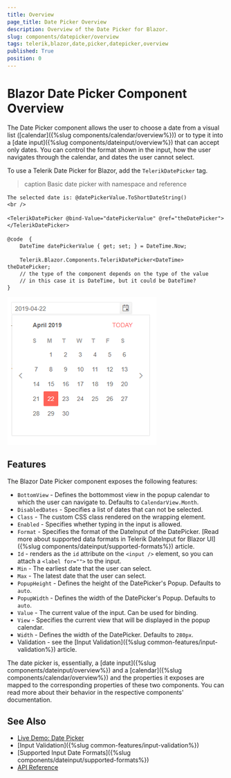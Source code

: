 ```yaml
---
title: Overview
page_title: Date Picker Overview
description: Overview of the Date Picker for Blazor.
slug: components/datepicker/overview
tags: telerik,blazor,date,picker,datepicker,overview
published: True
position: 0
---
```


# Blazor Date Picker Component Overview

The Date Picker component allows the user to choose a date from a visual list ([calendar]({%slug components/calendar/overview%})) or to type it into a [date input]({%slug components/dateinput/overview%}) that can accept only dates. You can control the format shown in the input, how the user navigates through the calendar, and dates the user cannot select.

To use a Telerik Date Picker for Blazor, add the `TelerikDatePicker` tag.

>caption Basic date picker with namespace and reference

````CSHTML
The selected date is: @datePickerValue.ToShortDateString()
<br />

<TelerikDatePicker @bind-Value="datePickerValue" @ref="theDatePicker"></TelerikDatePicker>

@code  {
    DateTime datePickerValue { get; set; } = DateTime.Now;

    Telerik.Blazor.Components.TelerikDatePicker<DateTime> theDatePicker;
    // the type of the component depends on the type of the value
    // in this case it is DateTime, but it could be DateTime?
}
````

![Blazor Date Picker App Example](images/datepicker-first-look.png)

## Features

The Blazor Date Picker component exposes the following features:

*  `BottomView` - Defines the bottommost view in the popup calendar to which the user can navigate to. Defaults to `CalendarView.Month`.
* `DisabledDates` - Specifies a list of dates that can not be selected.
* `Class` - The custom CSS class rendered on the wrapping element.
* `Enabled` - Specifies whether typing in the input is allowed.
* `Format` - Specifies the format of the DateInput of the DatePicker. [Read more about supported data formats in Telerik DateInput for Blazor UI]({%slug components/dateinput/supported-formats%}) article.
* `Id` - renders as the `id` attribute on the `<input />` element, so you can attach a `<label for="">` to the input.
* `Min` - The earliest date that the user can select.
* `Max` - The latest date that the user can select.
* `PopupHeight` - Defines the height of the DatePicker's Popup. Defaults to `auto`.
* `PopupWidth` - Defines the width of the DatePicker's Popup. Defaults to `auto`.
* `Value` - The current value of the input. Can be used for binding.
* `View` - Specifies the current view that will be displayed in the popup calendar.
* `Width` - Defines the width of the DatePicker. Defaults to `280px`.
* Validation - see the [Input Validation]({%slug common-features/input-validation%}) article.

The date picker is, essentially, a [date input]({%slug components/dateinput/overview%}) and a [calendar]({%slug components/calendar/overview%}) and the properties it exposes are mapped to the corresponding properties of these two components. You can read more about their behavior in the respective components' documentation.



## See Also

  * [Live Demo: Date Picker](https://demos.telerik.com/blazor-ui/datepicker/index)
  * [Input Validation]({%slug common-features/input-validation%})
  * [Supported Input Date Formats]({%slug components/dateinput/supported-formats%})
  * [API Reference](https://docs.telerik.com/blazor-ui/api/Telerik.Blazor.Components.TelerikDatePicker)
